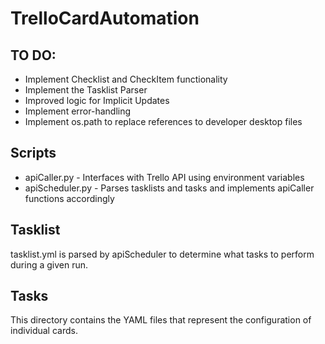 # TrelloCardAutomation

## TO DO:
* Implement Checklist and CheckItem functionality
* Implement the Tasklist Parser
* Improved logic for Implicit Updates
* Implement error-handling
* Implement os.path to replace references to developer desktop files

## Scripts
* apiCaller.py - Interfaces with Trello API using environment variables
* apiScheduler.py - Parses tasklists and tasks and implements apiCaller functions accordingly

## Tasklist
tasklist.yml is parsed by apiScheduler to determine what tasks to perform during a given run.

## Tasks
This directory contains the YAML files that represent the configuration of individual cards.
